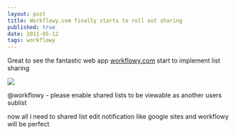 ```yaml
--- 
layout: post
title: Workflowy.com finally starts to roll out sharing
published: true
date: 2011-05-12
tags: workflowy
---
```

Great to see the fantastic web app [workflowy.com](http://workflowy.com) start to implement list sharing

![](http://i.minus.com/jgr6utbusjCND.jpg)

@workflowy - please enable shared lists to be viewable as another users sublist

now all i need to shared list edit notification like google sites and workflowy will be perfect

